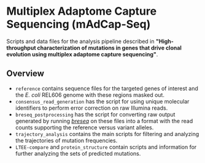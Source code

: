 # Multiplex Adaptome Capture Sequencing (mAdCap-Seq)

Scripts and data files for the analysis pipeline described in **"High-throughput characterization of mutations in genes that drive clonal evolution using multiplex adaptome capture sequencing"**.

## Overview

* `reference` contains sequence files for the targeted genes of interest and the _E. coli_ REL606 genome with these regions masked out.
* `consensus_read_generation` has the script for using unique molecular identifiers to perform error correction on raw Illumina reads. 
* `breseq_postprocessing` has the script for converting raw output generated by running [_breseq_](https://github.com/barricklab/breseq) on these files into a format with the read counts supporting the reference versus variant alleles. 
* `trajectory_analysis` contains the main scripts for filtering and analyzing the trajectories of mutation frequencies. 
* `LTEE-compare` and `protein_structure` contain scripts and information for further analyzing the sets of predicted mutations.
